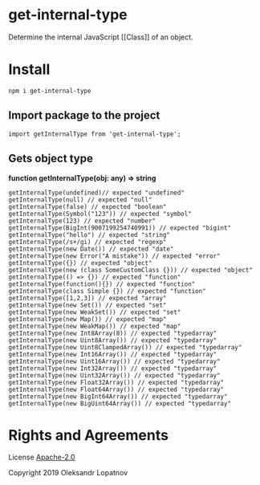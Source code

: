 # get-internal-type

Determine the internal JavaScript [[Class]] of an object.

# Install

```
npm i get-internal-type
```

## Import package to the project

```
import getInternalType from 'get-internal-type';
```

## Gets object type

**function getInternalType(obj: any) => string**

```
getInternalType(undefined)// expected "undefined"
getInternalType(null) // expected "null"
getInternalType(false) // expected "boolean"
getInternalType(Symbol("123")) // expected "symbol"
getInternalType(123) // expected "number"
getInternalType(BigInt(9007199254740991)) // expected "bigint"
getInternalType("hello") // expected "string"
getInternalType(/s+/gi) // expected "regexp"
getInternalType(new Date()) // expected "date"
getInternalType(new Error("A mistake")) // expected "error"
getInternalType({}) // expected "object"
getInternalType(new (class SomeCustomClass {})) // expected "object"
getInternalType(() => {}) // expected "function"
getInternalType(function(){}) // expected "function"
getInternalType(class Simple {}) // expected "function"
getInternalType([1,2,3]) // expected "array"
getInternalType(new Set()) // expected "set"
getInternalType(new WeakSet()) // expected "set"
getInternalType(new Map()) // expected "map"
getInternalType(new WeakMap()) // expected "map"
getInternalType(new Int8Array(8)) // expected "typedarray"
getInternalType(new Uint8Array()) // expected "typedarray"
getInternalType(new Uint8ClampedArray()) // expected "typedarray"
getInternalType(new Int16Array()) // expected "typedarray"
getInternalType(new Uint16Array()) // expected "typedarray"
getInternalType(new Int32Array()) // expected "typedarray"
getInternalType(new Uint32Array()) // expected "typedarray"
getInternalType(new Float32Array()) // expected "typedarray"
getInternalType(new Float64Array()) // expected "typedarray"
getInternalType(new BigInt64Array()) // expected "typedarray"
getInternalType(new BigUint64Array()) // expected "typedarray"
```

# Rights and Agreements

License [Apache-2.0](https://github.com/lopatnov/get-internal-type/blob/master/LICENSE)

Copyright 2019 Oleksandr Lopatnov
